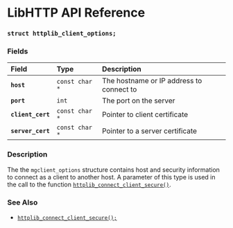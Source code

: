 # LibHTTP API Reference

### `struct httplib_client_options;`

### Fields

| Field | Type | Description |
| :--- | :--- | :--- |
|**`host`**|`const char *`|The hostname or IP address to connect to|
|**`port`**|`int`|The port on the server|
|**`client_cert`**|`const char *`|Pointer to client certificate|
|**`server_cert`**|`const char *`|Pointer to a server certificate|

### Description

The the `mgclient_options` structure contains host and security information to connect as a client to another host. A parameter of this type is used in the call to the function [`httplib_connect_client_secure()`](httplib_connect_client_secure.md).

### See Also

* [`httplib_connect_client_secure();`](httplib_connect_client_secure.md)
